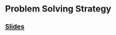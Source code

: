 # Problem Solving Strategy

## [Slides](https://docs.google.com/presentation/d/1z1dt1mBW0eScZSnycaUYplJo5aQ0SqxnBOlDFOkkVgA/edit?usp=sharing)

